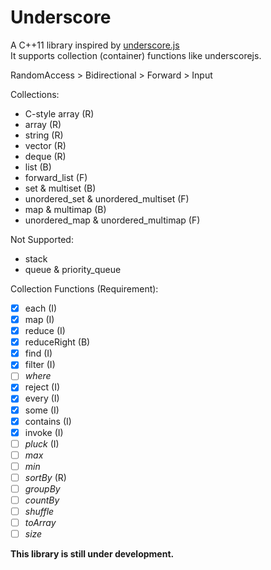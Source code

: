 Underscore
==========
A C++11 library inspired by [underscore.js](http://underscorejs.org)  
It supports collection (container) functions like underscorejs.

RandomAccess > Bidirectional > Forward > Input	

Collections:
* C-style array (R)
* array (R)
* string (R)
* vector (R)
* deque (R)
* list (B)
* forward_list (F)
* set & multiset (B)
* unordered_set & unordered_multiset (F)
* map & multimap (B)
* unordered_map & unordered_multimap (F)

Not Supported:
* stack
* queue & priority_queue

Collection Functions (Requirement):
* [x] each (I)
* [x] map (I)
* [x] reduce (I)
* [x] reduceRight (B)
* [x] find (I)
* [x] filter (I)
* [ ] *where*
* [x] reject (I)
* [x] every (I)
* [x] some (I)
* [x] contains (I)
* [x] invoke (I)
* [ ] *pluck* (I)
* [ ] *max*
* [ ] *min*
* [ ] *sortBy* (R)
* [ ] *groupBy*
* [ ] *countBy*
* [ ] *shuffle*
* [ ] *toArray*
* [ ] *size*

**This library is still under development.**


